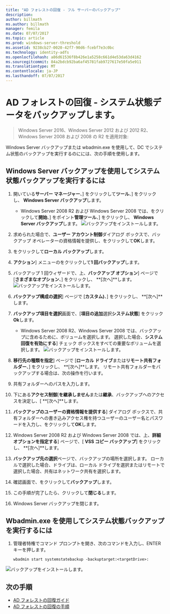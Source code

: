 ```yaml
---
title: "AD フォレストの回復 - フル サーバーのバックアップ"
description: 
author: billmath
ms.author: billmath
manager: femila
ms.date: 07/07/2017
ms.topic: article
ms.prod: windows-server-threshold
ms.assetid: 9238cb27-0020-42f7-90d6-fcebf7e3c0bc
ms.technology: identity-adfs
ms.openlocfilehash: a86d61536f8b426e1a5258c661d4e53da63d4162
ms.sourcegitcommit: 84a2bdcb92ba6af45781fab9727617e50fa5e911
ms.translationtype: MT
ms.contentlocale: ja-JP
ms.lasthandoff: 07/07/2017
---
```

# <a name="ad-forest-recovery---backing-up-the-system-state-data"></a>AD フォレストの回復 - システム状態データをバックアップします。  

>Windows Server 2016、Windows Server 2012 および 2012 R2、Windows Server 2008 および 2008 の R2 を適用対象:
 
Windows Server バックアップまたは wbadmin.exe を使用して、DC でシステム状態のバックアップを実行するのにには、次の手順を使用します。  
  
## <a name="to-perform-a-system-state-backup-using-windows-server-backup"></a>Windows Server バックアップを使用してシステム状態バックアップを実行するには  
1. 開いている**サーバー マネージャー**、] をクリックして**ツール**、] をクリックし、 **Windows Server バックアップ**します。
    - Windows Server 2008 R2 および Windows Server 2008 では、をクリックして**開始**、] をポイント**管理ツール**、] をクリックし、 **Windows Server バックアップ**します。 
![バックアップをインストールします。](media/AD-Forest-Recovery-Backing-up-a-Full-Server/fullbackup1.png) 
2. 求められた場合で、**ユーザー アカウント制御**ダイアログ ボックスで、バックアップ オペレーターの資格情報を提供し、をクリックして**OK**します。
3. をクリックして**ローカル バックアップ**します。
4. **アクション**] メニューのをクリックして**1 回バックアップ**します。
5. バックアップ 1 回ウィザードで、上、**バックアップ オプション**] ページで [**さまざまなオプション**、] をクリックし、 **[次へ]**します。
![バックアップをインストールします。](media/AD-Forest-Recovery-Backing-up-a-Full-Server/fullbackup3.png)
6. **バックアップ構成の選択**] ページで [**カスタム)**、] をクリックし、 **[次へ]**します。
7. **バックアップ項目を選択**画面で、[**項目の追加**選択**システム状態**] をクリック**Ok**します。
    - Windows Server 2008 R2、Windows Server 2008 では、バックアップに含めるために、ボリュームを選択します。 選択した場合、**システム回復を有効にする**] チェック ボックスをすべての重要なボリュームを選択します。 
![バックアップをインストールします。](media/AD-Forest-Recovery-Backing-up-System-State/systemstatebackup.png)  
8. **移行先の種類を指定**] ページで [**ローカル ドライブ**または**リモート共有フォルダー**、] をクリックし、 **[次へ]**します。  リモート共有フォルダーをバックアップする場合は、次の操作を行います。  
  
 1.  共有フォルダーへのパスを入力します。  
 2.  下にある**アクセス制御**[**を継承しません**または**継承**、バックアップへのアクセスを決定し、[ **[次へ]**します。  
 3.  **バックアップのユーザーの資格情報を提供する**] ダイアログ ボックスで、共有フォルダーへの書き込みアクセス権を持つユーザーのユーザー名とパスワードを入力し、をクリックして**OK**します。
9. Windows Server 2008 R2 および Windows Server 2008 では、上、**詳細オプションを指定する**] ページで、[ **VSS コピー バックアップ**] をクリックし、 **[次へ]**します。
10. **バックアップ先の選択**ページで、バックアップの場所を選択します。  ローカルで選択した場合、ドライブは、ローカル ドライブを選択またはリモートで選択した場合、共有はネットワーク共有を選択します。
11. 確認画面で、をクリックして**バックアップ**します。
12. この手順が完了したら、クリックして**閉じる**します。
13. Windows Server バックアップを閉じます。

  
## <a name="to-perform-a-system-state-backup-using-wbadminexe"></a>Wbadmin.exe を使用してシステム状態バックアップを実行するには  
  
1.  管理者特権でコマンド プロンプトを開き、次のコマンドを入力し、ENTER キーを押します。  
  
    ```  
    wbadmin start systemstatebackup -backuptarget:<targetDrive>:
    ```  
![バックアップをインストールします。](media/AD-Forest-Recovery-Backing-up-System-State/systemstatebackup2.png)  

## <a name="next-steps"></a>次の手順

- [AD フォレストの回復ガイド](AD-Forest-Recovery-Guide.md)
- [AD フォレストの回復の手順](AD-Forest-Recovery-Procedures.md)
